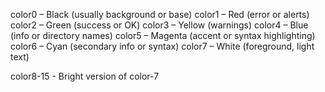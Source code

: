 color0 – Black (usually background or base)
color1 – Red (error or alerts)
color2 – Green (success or OK)
color3 – Yellow (warnings)
color4 – Blue (info or directory names)
color5 – Magenta (accent or syntax highlighting)
color6 – Cyan (secondary info or syntax)
color7 – White (foreground, light text)

color8-15 - Bright version of color-7
